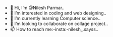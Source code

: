 - 👋 Hi, I’m @Nilesh Parmar..
- 👀 I’m interested in coding and web designing..
- 🌱 I’m currently learning Computer science..
- 💞️ I’m looking to collaborate on collage project..
- 📫 How to reach me:-insta:-nilesh_.sayss..

<!---
Nileshpar835/Nileshpar835 is a ✨ special ✨ repository because its `README.md` (this file) appears on your GitHub profile.
You can click the Preview link to take a look at your changes.
--->
